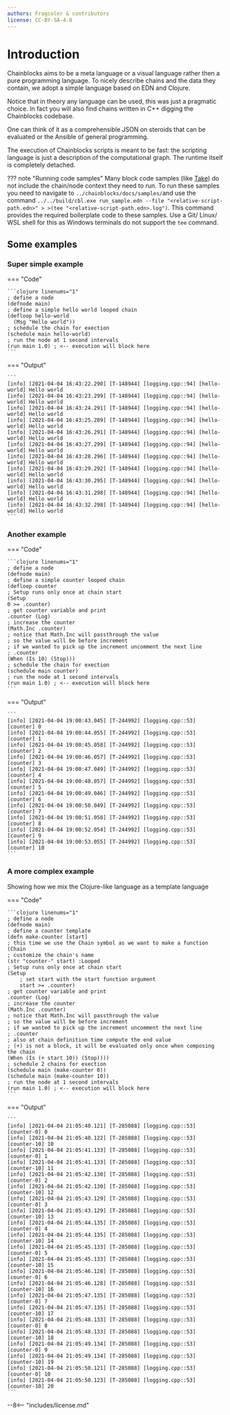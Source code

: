 ```yaml
---
authors: Fragcolor & contributors
license: CC-BY-SA-4.0
---
```


# Introduction

Chainblocks aims to be a meta language or a visual language rather then a pure programming language. To nicely describe
chains and the data they contain, we adopt a simple language based on EDN and Clojure.

Notice that in theory any language can be used, this was just a pragmatic choice. In fact you will also find chains written in C++ digging the Chainblocks codebase.

One can think of it as a comprehensible JSON on steroids that can be evaluated or the Ansible of general programming.

The execution of Chainblocks scripts is meant to be fast: the scripting language is just a description of the computational graph.
The runtime itself is completely detached.

??? note "Running code samples"
    Many block code samples (like [Take](/General/Take)) do not include the chain/node context they need to run. To run these samples you need to navigate to `../chainblocks/docs/samples/`and use the command `../../build/cbl.exe run_sample.edn --file "<relative-script-path.edn>" > >(tee "<relative-script-path.edn>.log")`. This command provides the required boilerplate code to these samples. Use a Git/ Linux/ WSL shell for this as Windows terminals do not support the `tee` command.

## Some examples

### Super simple example

=== "Code"

    ```clojure linenums="1"
    ; define a node
    (defnode main)
    ; define a simple hello world looped chain
    (defloop hello-world
      (Msg "Hello world"))
    ; schedule the chain for exection
    (schedule main hello-world)
    ; run the node at 1 second intervals
    (run main 1.0) ; <-- execution will block here
    ```

=== "Output"

    ```
    [info] [2021-04-04 16:43:22.290] [T-148944] [logging.cpp::94] [hello-world] Hello world
    [info] [2021-04-04 16:43:23.299] [T-148944] [logging.cpp::94] [hello-world] Hello world
    [info] [2021-04-04 16:43:24.291] [T-148944] [logging.cpp::94] [hello-world] Hello world
    [info] [2021-04-04 16:43:25.289] [T-148944] [logging.cpp::94] [hello-world] Hello world
    [info] [2021-04-04 16:43:26.291] [T-148944] [logging.cpp::94] [hello-world] Hello world
    [info] [2021-04-04 16:43:27.299] [T-148944] [logging.cpp::94] [hello-world] Hello world
    [info] [2021-04-04 16:43:28.296] [T-148944] [logging.cpp::94] [hello-world] Hello world
    [info] [2021-04-04 16:43:29.292] [T-148944] [logging.cpp::94] [hello-world] Hello world
    [info] [2021-04-04 16:43:30.295] [T-148944] [logging.cpp::94] [hello-world] Hello world
    [info] [2021-04-04 16:43:31.298] [T-148944] [logging.cpp::94] [hello-world] Hello world
    [info] [2021-04-04 16:43:32.298] [T-148944] [logging.cpp::94] [hello-world] Hello world
    ```

### Another example

=== "Code"

    ```clojure linenums="1"
    ; define a node
    (defnode main)
    ; define a simple counter looped chain
    (defloop counter
    ; Setup runs only once at chain start
    (Setup
    0 >= .counter)
    ; get counter variable and print
    .counter (Log)
    ; increase the counter
    (Math.Inc .counter)
    ; notice that Math.Inc will passthrough the value
    ; so the value will be before increment
    ; if we wanted to pick up the increment uncomment the next line
    ; .counter
    (When (Is 10) (Stop)))
    ; schedule the chain for exection
    (schedule main counter)
    ; run the node at 1 second intervals
    (run main 1.0) ; <-- execution will block here
    ```

=== "Output"

    ```
    [info] [2021-04-04 19:00:43.045] [T-244992] [logging.cpp::53] [counter] 0
    [info] [2021-04-04 19:00:44.055] [T-244992] [logging.cpp::53] [counter] 1
    [info] [2021-04-04 19:00:45.058] [T-244992] [logging.cpp::53] [counter] 2
    [info] [2021-04-04 19:00:46.057] [T-244992] [logging.cpp::53] [counter] 3
    [info] [2021-04-04 19:00:47.049] [T-244992] [logging.cpp::53] [counter] 4
    [info] [2021-04-04 19:00:48.057] [T-244992] [logging.cpp::53] [counter] 5
    [info] [2021-04-04 19:00:49.046] [T-244992] [logging.cpp::53] [counter] 6
    [info] [2021-04-04 19:00:50.049] [T-244992] [logging.cpp::53] [counter] 7
    [info] [2021-04-04 19:00:51.058] [T-244992] [logging.cpp::53] [counter] 8
    [info] [2021-04-04 19:00:52.054] [T-244992] [logging.cpp::53] [counter] 9
    [info] [2021-04-04 19:00:53.055] [T-244992] [logging.cpp::53] [counter] 10
    ```

### A more complex example

Showing how we mix the Clojure-like language as a template language

=== "Code"

    ```clojure linenums="1"
    ; define a node
    (defnode main)
    ; define a counter template
    (defn make-counter [start]
    ; this time we use the Chain symbol as we want to make a function
    (Chain
    ; customize the chain's name
    (str "counter-" start) :Looped
    ; Setup runs only once at chain start
    (Setup
        ; set start with the start function argument
        start >= .counter)
    ; get counter variable and print
    .counter (Log)
    ; increase the counter
    (Math.Inc .counter)
    ; notice that Math.Inc will passthrough the value
    ; so the value will be before increment
    ; if we wanted to pick up the increment uncomment the next line
    ; .counter
    ; also at chain definition time compute the end value
    ; (+) is not a block, it will be evaluated only once when composing the chain
    (When (Is (+ start 10)) (Stop))))
    ; schedule 2 chains for exection
    (schedule main (make-counter 0))
    (schedule main (make-counter 10))
    ; run the node at 1 second intervals
    (run main 1.0) ; <-- execution will block here
    ```

=== "Output"

    ```
    [info] [2021-04-04 21:05:40.121] [T-285088] [logging.cpp::53] [counter-0] 0
    [info] [2021-04-04 21:05:40.122] [T-285088] [logging.cpp::53] [counter-10] 10
    [info] [2021-04-04 21:05:41.133] [T-285088] [logging.cpp::53] [counter-0] 1
    [info] [2021-04-04 21:05:41.133] [T-285088] [logging.cpp::53] [counter-10] 11
    [info] [2021-04-04 21:05:42.130] [T-285088] [logging.cpp::53] [counter-0] 2
    [info] [2021-04-04 21:05:42.130] [T-285088] [logging.cpp::53] [counter-10] 12
    [info] [2021-04-04 21:05:43.129] [T-285088] [logging.cpp::53] [counter-0] 3
    [info] [2021-04-04 21:05:43.129] [T-285088] [logging.cpp::53] [counter-10] 13
    [info] [2021-04-04 21:05:44.135] [T-285088] [logging.cpp::53] [counter-0] 4
    [info] [2021-04-04 21:05:44.135] [T-285088] [logging.cpp::53] [counter-10] 14
    [info] [2021-04-04 21:05:45.133] [T-285088] [logging.cpp::53] [counter-0] 5
    [info] [2021-04-04 21:05:45.133] [T-285088] [logging.cpp::53] [counter-10] 15
    [info] [2021-04-04 21:05:46.128] [T-285088] [logging.cpp::53] [counter-0] 6
    [info] [2021-04-04 21:05:46.128] [T-285088] [logging.cpp::53] [counter-10] 16
    [info] [2021-04-04 21:05:47.135] [T-285088] [logging.cpp::53] [counter-0] 7
    [info] [2021-04-04 21:05:47.135] [T-285088] [logging.cpp::53] [counter-10] 17
    [info] [2021-04-04 21:05:48.133] [T-285088] [logging.cpp::53] [counter-0] 8
    [info] [2021-04-04 21:05:48.133] [T-285088] [logging.cpp::53] [counter-10] 18
    [info] [2021-04-04 21:05:49.134] [T-285088] [logging.cpp::53] [counter-0] 9
    [info] [2021-04-04 21:05:49.134] [T-285088] [logging.cpp::53] [counter-10] 19
    [info] [2021-04-04 21:05:50.121] [T-285088] [logging.cpp::53] [counter-0] 10
    [info] [2021-04-04 21:05:50.123] [T-285088] [logging.cpp::53] [counter-10] 20
    ```

--8<-- "includes/license.md"
